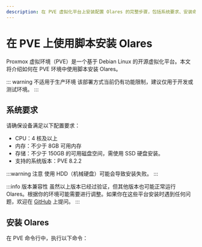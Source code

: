 ```yaml
---
description: 在 PVE 虚拟化平台上安装配置 Olares 的完整步骤，包括系统要求、安装命令和激活过程。
---
```

# 在 PVE 上使用脚本安装 Olares
Proxmox 虚拟环境（PVE）是一个基于 Debian Linux 的开源虚拟化平台。本文将介绍如何在 PVE 环境中使用脚本安装 Olares。

::: warning 不适用于生产环境
该部署方式当前仍有功能限制，建议仅用于开发或测试环境。
:::

## 系统要求
请确保设备满足以下配置要求：

- CPU：4 核及以上
- 内存：不少于 8GB 可用内存
- 存储：不少于 150GB 的可用磁盘空间，需使用 SSD 硬盘安装。
- 支持的系统版本：PVE 8.2.2

:::warning 注意
使用 HDD（机械硬盘）可能会导致安装失败。
:::

:::info 版本兼容性
虽然以上版本已经过验证，但其他版本也可能正常运行 Olares。根据你的环境可能需要进行调整。如果你在这些平台安装时遇到任何问题，欢迎在 [GitHub](https://github.com/beclab/Olares/issues/new) 上提问。
:::

## 安装 Olares

在 PVE 命令行中，执行以下命令：

<!--@include: ./reusables.md{4,28}-->

<!--@include: ./activate-olares.md-->

<!--@include: ./log-in-to-olares.md-->

<!--@include: ./reusables.md{33,37}-->
